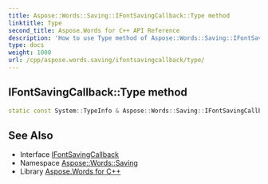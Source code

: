 ```yaml
---
title: Aspose::Words::Saving::IFontSavingCallback::Type method
linktitle: Type
second_title: Aspose.Words for C++ API Reference
description: 'How to use Type method of Aspose::Words::Saving::IFontSavingCallback class in C++.'
type: docs
weight: 1000
url: /cpp/aspose.words.saving/ifontsavingcallback/type/
---
```

## IFontSavingCallback::Type method




```cpp
static const System::TypeInfo & Aspose::Words::Saving::IFontSavingCallback::Type()
```

## See Also

* Interface [IFontSavingCallback](../)
* Namespace [Aspose::Words::Saving](../../)
* Library [Aspose.Words for C++](../../../)
